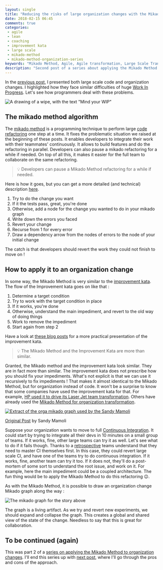 ```yaml
---
layout: single
title: "Reducing the risks of large organization changes with the Mikado Method - part 2"
date: 2018-02-15 06:45
comments: true
categories: 
 - agile
 - lean
 - coaching
 - improvement kata
 - large scale
 - mikado-method
 - mikado-method-organization-series
keywords: "Mikado Method, Agile, Agile transformation, Large Scale Transformation, Large Scale Agile, Improvement Kata"
description: "Second post of a series about applying the Mikado Method for large organization changes. Here I show how the Mikado Method and the Improvement Kata are quite similar, and how to apply both for large organization changes."
---
```

In the [previous post](/reducing-the-risks-of-large-organization-changes-with-the-mikado-method-part-1/), I presented both large scale code and organization changes. I highlighted how they face similar difficulties of huge [Work In Progress](https://en.wikipedia.org/wiki/Work_in_process). Let's see how programmers deal with these problems.

![A drawing of a wipe, with the text "Mind your WIP"]({{site.url}}{{site.baseurl}}/imgs/2018-01-22-reducing-the-risks-of-large-organization-changes-with-the-mikado-method-part-2/mind-your-wip.jpg)

## The mikado method algorithm

The [mikado method](https://mikadomethod.wordpress.com/) is a programming technique to perform large [code refactoring](https://en.wikipedia.org/wiki/Code_refactoring) one step at a time. It fixes the problematic situation we raised at the beginning of these posts. It enables developers to integrate their work with their teammates' continuously. It allows to build features and do the refactoring in parallel. Developers can also pause a mikado refactoring for a while if needed. On top of all this, it makes it easier for the full team to collaborate on the same refactoring.

> 💡 Developers can pause a Mikado Method refactoring for a while if needed.

Here is how it goes, but you can get a more detailed (and technical) description [here](/10-things-to-know-that-will-make-you-great-at-refactoring-legacy-code/).

1.  Try to do the change you want
2.  If it the tests pass, great, you're done
3.  Otherwise, add a node for the change you wanted to do in your mikado graph
4.  Write down the errors you faced
5.  Revert your change
6.  Recurse from 1 for every error
7.  Draw a dependency arrow from the nodes of errors to the node of your initial change

The catch is that developers should revert the work they could not finish to move on !

## How to apply it to an organization change

In some way, the Mikado Method is very similar to the [improvement kata](http://www-personal.umich.edu/~mrother/The_Improvement_Kata.html). The flow of the Improvement kata goes on like that :

1.  Determine a target condition
2.  Try to work with the target condition in place
3.  If it works, you're done
4.  Otherwise, understand the main impediment, and revert to the old way of doing things
5.  Work to remove the impediment
6.  Start again from step 2

Have a look at [these blog posts](http://philippe.bourgau.net/how-we-used-the-improvement-kata-to-gain-25-percent-of-productivity-part-1/) for a more practical presentation of the improvement kata.

> 💡 The Mikado Method and the Improvement Kata are more than similar.

Granted, the Mikado method and the improvement kata look similar. They are in fact more than similar. The improvement kata does not prescribe how you should fix your impediments. What's not explicit is that we can use it recursively to fix impediments ! That makes it almost identical to the Mikado Method, but for organization instead of code. It won't be a surprise to know that some companies have used the improvement kata for that. For example, [HP used it to drive its Laser Jet team transformation](https://www.amazon.com/Practical-Approach-Large-Scale-Agile-Development/dp/0321821726?pd_rd_wg=UdZ7n&pd_rd_r=ea4d5912-c825-432a-b633-ac6822a475f4&pd_rd_w=rQ1LZ&ref_=pd_gw_psimh&pf_rd_r=0N5KT332R3TD0DWK8FM0&pf_rd_p=a1e8e44e-a6a8-5785-afd0-7f174f0d74f9). Others have already used the [Mikado Method for organization transformation](http://nomad8.com/organisational-change-with-mikado/).

[![Extract of the orga mikado graph used by the Sandy Mamoli]({{site.url}}{{site.baseurl}}/imgs/2018-01-22-reducing-the-risks-of-large-organization-changes-with-the-mikado-method-part-2/orga-mikado-post-its.jpg)](http://nomad8.com/organisational-change-with-mikado/)<div class="image-credits">[Original Post](http://nomad8.com/organisational-change-with-mikado/) by Sandy Mamoli</div>

Suppose your organization wants to move to full [Continuous Integration](https://en.wikipedia.org/wiki/Continuous_integration). It could start by trying to integrate all their devs in 10 minutes on a small group of teams. If it works, fine, other large teams can try it as well. Let's see what to do if it fails though. Thanks to a [retrospective]({{site.baseurl}}/categories/#retrospectives/) teams understand that they need to master CI themselves first. In this case, they could revert large scale CI, and have one of the teams try to do continuous integration. If it works, fine, another team can try it too. If it does not, they'll do a post-mortem of some sort to understand the root issue, and work on it. For example, here the main impediment could be a coupled architecture. The fun thing would be to apply the Mikado Method to do this refactoring 😉.

As with the Mikado Method, it is possible to draw an organization change Mikado graph along the way :

![The mikado graph for the story above]({{site.url}}{{site.baseurl}}/imgs/2018-01-22-reducing-the-risks-of-large-organization-changes-with-the-mikado-method-part-2/sample-mikado.png)

The graph is a living artifact. As we try and revert new experiments, we should expand and collapse the graph. This creates a global and shared view of the state of the change. Needless to say that this is great for collaboration.

## To be continued (again)

This was part 2 of a [series on applying the Mikado Method to organization changes]({{site.baseurl}}/categories/#mikado-method-organization-series/). I'll end this series up with [next post](/reducing-the-risks-of-large-organization-changes-with-the-mikado-method-part-3/), where I'll go through the pros and cons of the approach.
